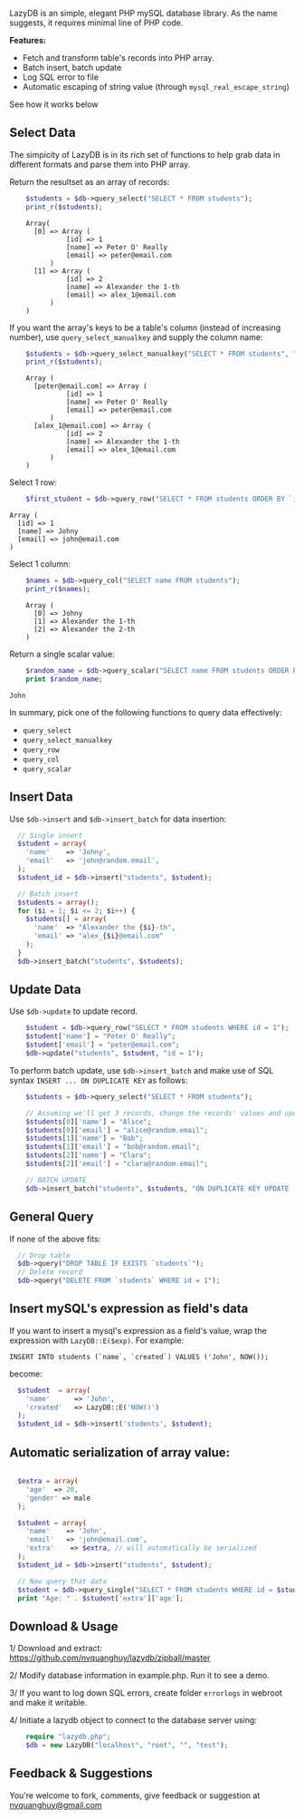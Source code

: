 LazyDB is an simple, elegant PHP mySQL database library. As the name suggests, it requires minimal line of PHP code.

**Features:**
+   Fetch and transform table's records into PHP array.
+   Batch insert, batch update
+   Log SQL error to file
+   Automatic escaping of string value (through `mysql_real_escape_string`)

See how it works below

Select Data
----------
The simpicity of LazyDB is in its rich set of functions to help grab data in different formats and parse them into PHP array.


Return the resultset as an array of records:

```php
    $students = $db->query_select("SELECT * FROM students");
    print_r($students);
```
```
    Array(
      [0] => Array (
              [id] => 1
              [name] => Peter O' Really
              [email] => peter@email.com
          )
      [1] => Array (
              [id] => 2
              [name] => Alexander the 1-th
              [email] => alex_1@email.com
          )
    )
```

If you want the array's keys to be a table's column (instead of increasing number), use `query_select_manualkey` and supply the column name:

```php
    $students = $db->query_select_manualkey("SELECT * FROM students", "email");
    print_r($students);
```
```
    Array (
      [peter@email.com] => Array (
              [id] => 1
              [name] => Peter O' Really
              [email] => peter@email.com
          )
      [alex_1@email.com] => Array (
              [id] => 2
              [name] => Alexander the 1-th
              [email] => alex_1@email.com
          )
    )
```

Select 1 row:

```php
    $first_student = $db->query_row("SELECT * FROM students ORDER BY `id` ASC LIMIT 0, 1");
```
```
Array (
  [id] => 1
  [name] => Johny
  [email] => john@email.com
)
```

Select 1 column:

```php
    $names = $db->query_col("SELECT name FROM students");
    print_r($names);
```
``` 
    Array (
      [0] => Johny
      [1] => Alexander the 1-th
      [2] => Alexander the 2-th
    )
```

Return a single scalar value:

```php
    $random_name = $db->query_scalar("SELECT name FROM students ORDER BY RAND() LIMIT 0, 1");
    print $random_name;
```

    John


In summary, pick one of the following functions to query data effectively:
* `query_select`
* `query_select_manualkey`
* `query_row`
* `query_col`
* `query_scalar`

Insert Data
-----------

Use `$db->insert` and `$db->insert_batch` for data insertion:

```php
  // Single insert
  $student = array(
    'name'    => 'Johny',
    'email'   => 'john@random.email',
  );
  $student_id = $db->insert("students", $student);

  // Batch insert
  $students = array();
  for ($i = 1; $i <= 2; $i++) {
    $students[] = array(
      'name'  => "Alexander the {$i}-th", 
      'email' => "alex_{$i}@email.com"
    );
  }
  $db->insert_batch("students", $students);
```

Update Data
-----------
Use `$db->update` to update record.

```php
    $student = $db->query_row("SELECT * FROM students WHERE id = 1");
    $student['name'] = "Peter O' Really";
    $student['email'] = "peter@email.com";
    $db->update("students", $student, "id = 1");
```


To perform batch update, use `$db->insert_batch` and make use of SQL syntax `INSERT ... ON DUPLICATE KEY` as follows:

```php
    $students = $db->query_select("SELECT * FROM students");

    // Assuming we'll get 3 records, change the records' values and update them back
    $students[0]['name'] = "Alice";
    $students[0]['email'] = "alice@random.email";
    $students[1]['name'] = "Bob";
    $students[1]['email'] = "bob@random.email";
    $students[2]['name'] = "Clara";
    $students[2]['email'] = "clara@random.email";

    // BATCH UPDATE
    $db->insert_batch("students", $students, "ON DUPLICATE KEY UPDATE `name` = VALUES(`name`), `email` = VALUES(`email`)");
```


General Query
-------------
If none of the above fits:
```php
  // Drop table
  $db->query("DROP TABLE IF EXISTS `students`");
  // Delete record
  $db->query("DELETE FROM `students` WHERE id = 1");
```

Insert mySQL's expression as field's data
---------------------------------------
If you want to insert a mysql's expression as a field's value, wrap the expression with `LazyDB::E($exp)`. For example:

    INSERT INTO students (`name`, `created`) VALUES ('John', NOW());

become:

```php
  $student  = array(
    'name'      => 'John',
    'created'   => LazyDB::E('NOW()')
  );
  $student_id = $db->insert('students', $student);
```


Automatic serialization of array value:
---------------------------------------
```php

  $extra = array(
    'age'  => 20,
    'gender' => male
  );

  $student = array(
    'name'    => 'John',
    'email'   => 'john@email.com',
    'extra'    => $extra, // will automatically be serialized
  );
  $student_id = $db->insert("students", $student);

  // Now query that data
  $student = $db->query_single("SELECT * FROM students WHERE id = $student_id");
  print "Age: " . $student['extra']['age'];
```



Download & Usage
----------------
1/ Download and extract: https://github.com/nvquanghuy/lazydb/zipball/master

2/ Modify database information in example.php. Run it to see a demo. 

3/ If you want to log down SQL errors, create folder `errorlogs` in webroot and make it writable.

4/ Initiate a lazydb object to connect to the database server using:

```php
    require "lazydb.php";
    $db = new LazyDB("localhost", "root", "", "test");
```

Feedback & Suggestions
----------------------
You're welcome to fork, comments, give feedback or suggestion at nvquanghuy@gmail.com
